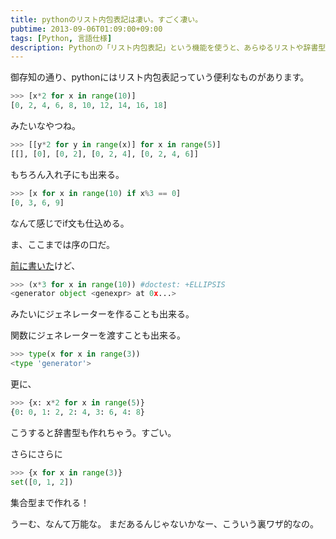 ```yaml
---
title: pythonのリスト内包表記は凄い。すごく凄い。
pubtime: 2013-09-06T01:09:00+09:00
tags: [Python, 言語仕様]
description: Pythonの「リスト内包表記」という機能を使うと、あらゆるリストや辞書型、集合型なんかまで作ることが出来ます。というわけで、色々と試してみました。
---
```


御存知の通り、pythonにはリスト内包表記っていう便利なものがあります。
``` python
>>> [x*2 for x in range(10)]
[0, 2, 4, 6, 8, 10, 12, 14, 16, 18]
```
みたいなやつね。

``` python
>>> [[y*2 for y in range(x)] for x in range(5)]
[[], [0], [0, 2], [0, 2, 4], [0, 2, 4, 6]]
```
もちろん入れ子にも出来る。

``` python
>>> [x for x in range(10) if x%3 == 0]
[0, 3, 6, 9]
```
なんて感じでif文も仕込める。

ま、ここまでは序の口だ。

[前に書いた](/blog/2013/06/python-generator-like-list-comprehension)けど、
``` python
>>> (x*3 for x in range(10)) #doctest: +ELLIPSIS
<generator object <genexpr> at 0x...>
```
みたいにジェネレーターを作ることも出来る。

関数にジェネレーターを渡すことも出来る。
``` python
>>> type(x for x in range(3))
<type 'generator'>
```

更に、
``` python
>>> {x: x*2 for x in range(5)}
{0: 0, 1: 2, 2: 4, 3: 6, 4: 8}
```
こうすると辞書型も作れちゃう。すごい。

さらにさらに
``` python
>>> {x for x in range(3)}
set([0, 1, 2])
```
集合型まで作れる！

うーむ、なんて万能な。
まだあるんじゃないかなー、こういう裏ワザ的なの。
